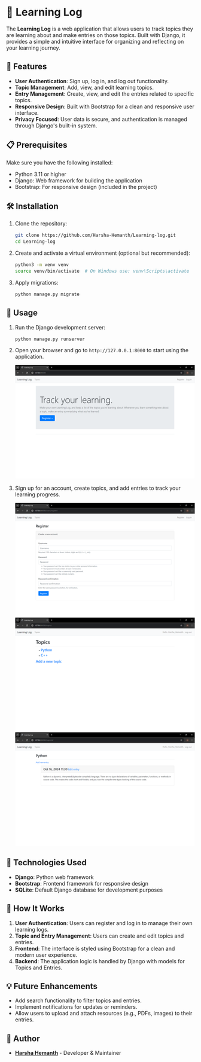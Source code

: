 # 📝 Learning Log

The **Learning Log** is a web application that allows users to track topics they are learning about and make entries on those topics. Built with Django, it provides a simple and intuitive interface for organizing and reflecting on your learning journey.

## 🚀 Features
- **User Authentication**: Sign up, log in, and log out functionality.
- **Topic Management**: Add, view, and edit learning topics.
- **Entry Management**: Create, view, and edit the entries related to specific topics.
- **Responsive Design**: Built with Bootstrap for a clean and responsive user interface.
- **Privacy Focused**: User data is secure, and authentication is managed through Django's built-in system.

## 📋 Prerequisites
Make sure you have the following installed:

- Python 3.11 or higher
- Django: Web framework for building the application
- Bootstrap: For responsive design (included in the project)
  
## 🛠️ Installation

1. Clone the repository:
  
    ```bash
    git clone https://github.com/Harsha-Hemanth/Learning-log.git
    cd Learning-log
    ```

2. Create and activate a virtual environment (optional but recommended):

    ```bash
    python3 -m venv venv
    source venv/bin/activate  # On Windows use: venv\Scripts\activate
    ```

3. Apply migrations:

    ```bash
    python manage.py migrate
    ```

## 📜 Usage
1. Run the Django development server:

    ```bash
    python manage.py runserver
    ```

2. Open your browser and go to `http://127.0.0.1:8000` to start using the application.
   
   ![Home Page](./output_images/Home_Page.png)

4. Sign up for an account, create topics, and add entries to track your learning progress.

   ![Registration](./output_images/Registration.png)
   ![Topics](./output_images/Topics.png)
   ![Entries](./output_images/Entries.png)

## 🧰 Technologies Used
- **Django**: Python web framework
- **Bootstrap**: Frontend framework for responsive design
- **SQLite**: Default Django database for development purposes

## 🤖 How It Works
1. **User Authentication**: Users can register and log in to manage their own learning logs.
2. **Topic and Entry Management**: Users can create and edit topics and entries.
3. **Frontend**: The interface is styled using Bootstrap for a clean and modern user experience.
4. **Backend**: The application logic is handled by Django with models for Topics and Entries.

## 💡 Future Enhancements
- Add search functionality to filter topics and entries.
- Implement notifications for updates or reminders.
- Allow users to upload and attach resources (e.g., PDFs, images) to their entries.

## 👤 Author
- **[Harsha Hemanth](https://github.com/Harsha-Hemanth)** - Developer & Maintainer
